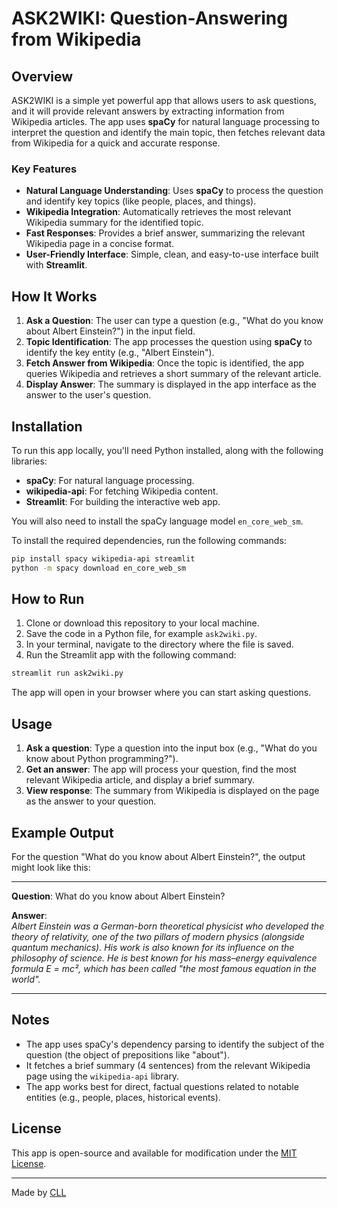 # ASK2WIKI: Question-Answering from Wikipedia

## Overview

ASK2WIKI is a simple yet powerful app that allows users to ask questions, and it will provide relevant answers by extracting information from Wikipedia articles. The app uses **spaCy** for natural language processing to interpret the question and identify the main topic, then fetches relevant data from Wikipedia for a quick and accurate response.

### Key Features
- **Natural Language Understanding**: Uses **spaCy** to process the question and identify key topics (like people, places, and things).
- **Wikipedia Integration**: Automatically retrieves the most relevant Wikipedia summary for the identified topic.
- **Fast Responses**: Provides a brief answer, summarizing the relevant Wikipedia page in a concise format.
- **User-Friendly Interface**: Simple, clean, and easy-to-use interface built with **Streamlit**.

## How It Works

1. **Ask a Question**: The user can type a question (e.g., "What do you know about Albert Einstein?") in the input field.
2. **Topic Identification**: The app processes the question using **spaCy** to identify the key entity (e.g., "Albert Einstein").
3. **Fetch Answer from Wikipedia**: Once the topic is identified, the app queries Wikipedia and retrieves a short summary of the relevant article.
4. **Display Answer**: The summary is displayed in the app interface as the answer to the user's question.

## Installation

To run this app locally, you'll need Python installed, along with the following libraries:

- **spaCy**: For natural language processing.
- **wikipedia-api**: For fetching Wikipedia content.
- **Streamlit**: For building the interactive web app.

You will also need to install the spaCy language model `en_core_web_sm`.

To install the required dependencies, run the following commands:

```bash
pip install spacy wikipedia-api streamlit
python -m spacy download en_core_web_sm
```

## How to Run

1. Clone or download this repository to your local machine.
2. Save the code in a Python file, for example `ask2wiki.py`.
3. In your terminal, navigate to the directory where the file is saved.
4. Run the Streamlit app with the following command:

```bash
streamlit run ask2wiki.py
```

The app will open in your browser where you can start asking questions.

## Usage

1. **Ask a question**: Type a question into the input box (e.g., "What do you know about Python programming?").
2. **Get an answer**: The app will process your question, find the most relevant Wikipedia article, and display a brief summary.
3. **View response**: The summary from Wikipedia is displayed on the page as the answer to your question.

## Example Output

For the question "What do you know about Albert Einstein?", the output might look like this:

---

**Question**: What do you know about Albert Einstein?

**Answer**:  
*Albert Einstein was a German-born theoretical physicist who developed the theory of relativity, one of the two pillars of modern physics (alongside quantum mechanics). His work is also known for its influence on the philosophy of science. He is best known for his mass–energy equivalence formula E = mc², which has been called "the most famous equation in the world".*

---

## Notes

- The app uses spaCy's dependency parsing to identify the subject of the question (the object of prepositions like "about").
- It fetches a brief summary (4 sentences) from the relevant Wikipedia page using the `wikipedia-api` library.
- The app works best for direct, factual questions related to notable entities (e.g., people, places, historical events).
  
## License

This app is open-source and available for modification under the [MIT License](LICENSE).

---

Made by [CLL](https://github.com/)
